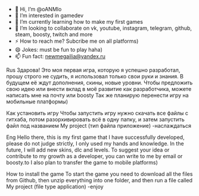 - 👋 Hi, I’m @oANMIo
- 👀 I’m interested in gamedev 
- 🌱 I’m currently learning how to make my first games
- 💞️ I’m looking to collaborate on vk, youtube, instagram, telegram, github, steam, boosty, twitch and more
- ⚡ How to reach me? Subcribe me on all platforms) 
- 😄 Jokes: must be fun to play haha)
- 📫 Fun fact: newmegailia@yandex.ru

Rus
Здарова! Это моя первая игра, которую я успешно разработал, прошу строго не судить, я использовал только свои руки и знания. 
В будущем её ждут дополнения, скины, новые уровни. 
Чтобы предложить свою идею или внести вклад в моё развитие как разработчика,
можете написать мне на почту или boosty
Так же планирую перенести игру на мобильные платформы)

Как установить игру
Чтобы запустить игру нужно скачать все файлы с гитхаба, 
потом разорхивировать всё в одну папку, и затем запустить файл под названием My project (тип файла приложение)
-наслаждаться


Eng
Hello there, this is my first game that I have successfully developed, please do not judge strictly, I only used my hands and knowledge.
In the future, I will add new skins, dlc and levels.
To suggest your idea or contribute to my growth as a developer,
you can write to me by email or boosty.to
I also plan to transfer the game to mobile platforms)

How to install the game
To start the game you need to download all the files from Github,
then unzip everything into one folder, and then run a file called My project (file type application)
-enjoy


